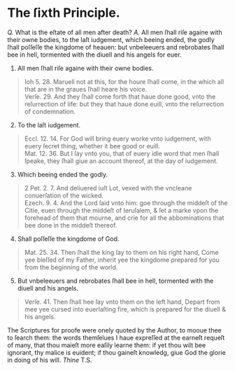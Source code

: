 # The ſixth Principle.

*Q.* What is the eſtate of all men after death?
*A.* All men ſhall riſe againe with their owne bodies, to the laſt iudgement, which beeing ended, the godly ſhall poſſeſſe the kingdome of heauen: but vnbeleeuers and rebrobates ſhall bee in hell, tormented with the diuell and his angels for euer.

1. All men ſhall riſe againe with their owne bodies.
  > Ioh 5. 28. Maruell not at this, for the houre ſhall come, in the which all that are in the graues ſhall heare his voice.  
  > Verſe. 29. And they ſhall come forth that haue done good, vnto the reſurrection of life: but they that haue done euill, vnto the reſurrection of condemnation.
2. To the laſt iudgement.
  > Eccl. 12. 14. For God will bring euery worke vnto iudgement, with euery ſecret thing, whether it bee good or euill.  
  > Mat. 12. 36. But I ſay vnto you, that of euery idle word that men ſhall ſpeake, they ſhall giue an account thereof, at the day of iudgement.
3. Which beeing ended the godly.
  > 2 Pet. 2. 7. And deliuered iuſt Lot, vexed with the vncleane conuerſation of the wicked.  
  > Ezech. 9. 4. And the Lord ſaid vnto him: goe through the middeſt of the Citie, euen through the middeſt of Ieruſalem, & ſet a marke vpon the forehead of them that mourne, and crie for all the abbominations that bee done in the middeſt thereof.
4. Shall poſſeſſe the kingdome of God.
  > Mat. 25. 34. Then ſhall the king ſay to them on his right hand, Come yee bleſſed of my Father, inherit yee the kingdome prepared for you from the beginning of the world.
5. But vnbeleeuers and rebrobates ſhall bee in hell, tormented with the diuell and his angels.
  > Verſe. 41. Then ſhall hee ſay vnto them on the left hand, Depart from mee yee cursed into euerlaſting fire, which is prepared for the diuell & his angels.

The Scriptures for proofe were onely quoted by the Author, to mooue thee to ſearch them: the words themſelues I haue expreſſed at the earneſt requeſt of many, that thou maieſt more eaſily learne them: if yet thou wilt bee ignorant, thy malice is euident; if thou gaineſt knowledg, giue God the glorie in doing of his will. *Thine* T.S.